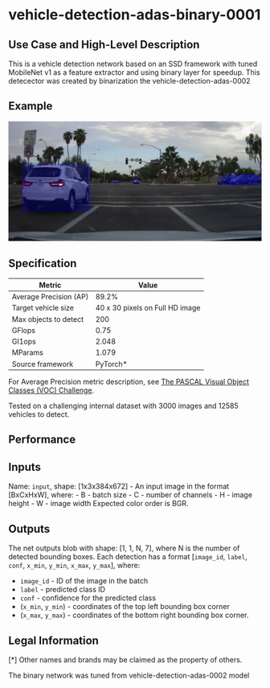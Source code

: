 # vehicle-detection-adas-binary-0001

## Use Case and High-Level Description

This is a vehicle detection network based on an SSD framework with tuned MobileNet v1 as a feature extractor and using binary layer for speedup.
This detecector was created by binarization the vehicle-detection-adas-0002

## Example

![](./vehicle-detection-adas-binary-0001.png)

## Specification

| Metric                          | Value                                     |
|---------------------------------|-------------------------------------------|
| Average Precision (AP)          | 89.2%                                     |
| Target vehicle size             | 40 x 30 pixels on Full HD image           |
| Max objects to detect           | 200                                       |
| GFlops                          | 0.75                                      |
| GI1ops                          | 2.048                                     |
| MParams                         | 1.079                                     |
| Source framework                | PyTorch*                                  |

For Average Precision metric description, see [The PASCAL Visual Object Classes (VOC) Challenge](http://host.robots.ox.ac.uk/pascal/VOC/pubs/everingham10.pdf).

Tested on a challenging internal dataset with 3000 images and 12585 vehicles to detect.

## Performance

## Inputs

Name: `input`, shape: [1x3x384x672] - An input image in the format [BxCxHxW],
  where:
    - B - batch size
    - C - number of channels
    - H - image height
    - W - image width
  Expected color order is BGR.

## Outputs

The net outputs blob with shape: [1, 1, N, 7], where N is the number of detected
bounding boxes. Each detection has a format
  [`image_id`, `label`, `conf`, `x_min`, `y_min`, `x_max`, `y_max`], where:
  - `image_id` - ID of the image in the batch
  - `label` - predicted class ID
  - `conf` - confidence for the predicted class
  - (`x_min`, `y_min`) - coordinates of the top left bounding box corner
  - (`x_max`, `y_max`) - coordinates of the bottom right bounding box corner.

## Legal Information
[*] Other names and brands may be claimed as the property of others.

The binary network was tuned from vehicle-detection-adas-0002 model
